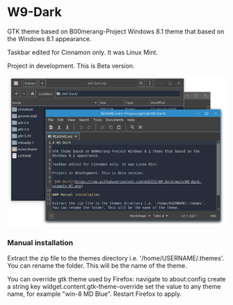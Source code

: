 # W9-Dark

GTK theme based on B00merang-Project Windows 8.1 theme that based on the Windows 8.1 appearance.

Taskbar edited for Cinnamon only. It was Linux Mint.

Project in development. This is Beta version.

![W9-Dark](https://raw.githubusercontent.com/md2222/W9-Dark/main/W9-Dark-example-01.png)

### Manual installation

Extract the zip file to the themes directory i.e. '/home/USERNAME/.themes'. You can rename the folder. This will be the name of the theme.

You can override gtk theme used by Firefox: navigate to about:config create a string key widget.content.gtk-theme-override set the value to any theme name, for example "win-8 MD Blue". Restart Firefox to apply.
